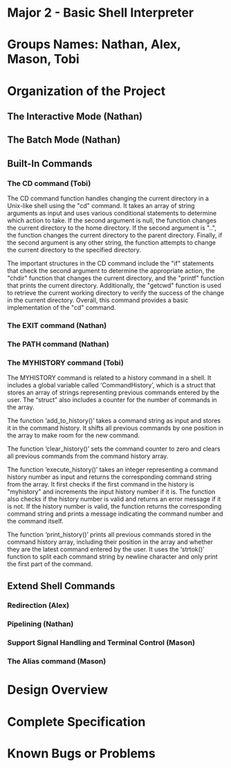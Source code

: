 
# Major 2 - Basic Shell Interpreter

# Groups Names: Nathan, Alex, Mason, Tobi

# Organization of the Project

## The Interactive Mode (Nathan)

## The Batch Mode (Nathan) 


## Built-In Commands

### The CD command (Tobi)


The CD command function handles changing the current directory in a Unix-like shell using the "cd" command. It takes an array of string arguments as input and uses various conditional statements to determine which action to take. If the second argument is null, the function changes the current directory to the home directory. If the second argument is "..", the function changes the current directory to the parent directory. Finally, if the second argument is any other string, the function attempts to change the current directory to the specified directory.


The important structures in the CD command include the "if" statements that check the second argument to determine the appropriate action, the "chdir" function that changes the current directory, and the "printf" function that prints the current directory. Additionally, the "getcwd" function is used to retrieve the current working directory to verify the success of the change in the current directory. Overall, this command provides a basic implementation of the "cd" command.


### The EXIT command (Nathan)

### The PATH command (Nathan)

### The MYHISTORY command (Tobi)

The MYHISTORY command is related to a history command in a shell. It includes a global variable called ‘CommandHistory’, which is a struct that stores an array of strings representing previous commands entered by the user. The “struct” also includes a counter for the number of commands in the array.


The function ‘add_to_history()’ takes a command string as input and stores it in the command history. It shifts all previous commands by one position in the array to make room for the new command.


The function ‘clear_history()’ sets the command counter to zero and clears all previous commands from the command history array.


The function ‘execute_history()’ takes an integer representing a command history number as input and returns the corresponding command string from the array. It first checks if the first command in the history is "myhistory" and increments the input history number if it is. The function also checks if the history number is valid and returns an error message if it is not. If the history number is valid, the function returns the corresponding command string and prints a message indicating the command number and the command itself.


The function ‘print_history()’ prints all previous commands stored in the command history array, including their position in the array and whether they are the latest command entered by the user. It uses the ‘strtok()’ function to split each command string by newline character and only print the first part of the command.


## Extend Shell Commands

### Redirection (Alex)

### Pipelining (Nathan)

### Support Signal Handling and Terminal Control (Mason)

### The Alias command (Mason)

# Design Overview

# Complete Specification

# Known Bugs or Problems